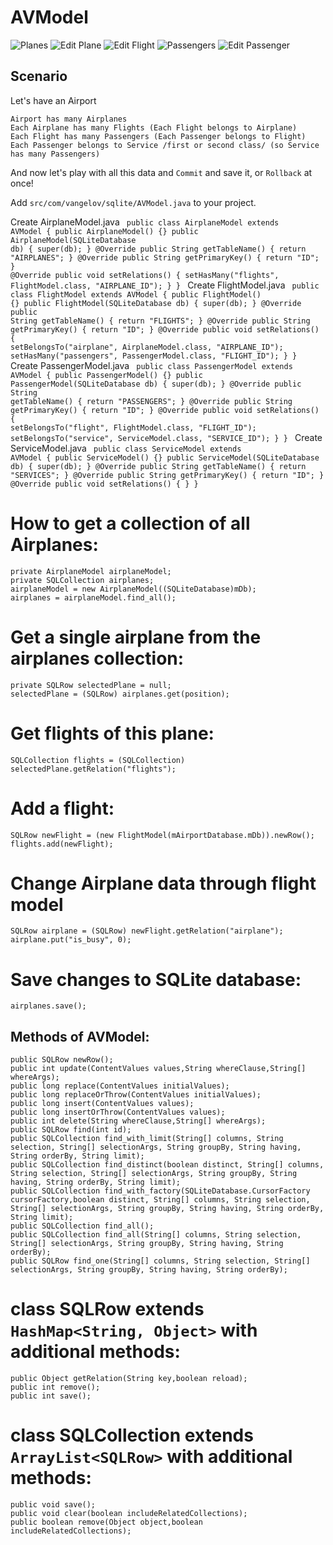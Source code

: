 # AVModel

![Planes](raw/master/planes.png)
![Edit Plane](raw/master/edit_plane.png)
![Edit Flight](raw/master/edit_flights.png)
![Passengers](raw/master/passangers.png)
![Edit Passenger](raw/master/edit_passenger.png)

## Scenario

Let's have an Airport

	Airport has many Airplanes
	Each Airplane has many Flights (Each Flight belongs to Airplane)
	Each Flight has many Passengers (Each Passenger belongs to Flight)
	Each Passenger belongs to Service /first or second class/ (so Service has many Passengers)
	
And now let's play with all this data and `Commit` and save it, or `Rollback` at once! 

Add `src/com/vangelov/sqlite/AVModel.java` to your project.
	
Create AirplaneModel.java
	<code>
	public class AirplaneModel extends AVModel {
		public AirplaneModel() {}
		public AirplaneModel(SQLiteDatabase db) { super(db); }
		@Override
		public String getTableName() { return "AIRPLANES"; }
		@Override
		public String getPrimaryKey() { return "ID"; }
		@Override
		public void setRelations() {
			setHasMany("flights", FlightModel.class, "AIRPLANE_ID");
		}
	}
	</code>
Create FlightModel.java
	<code>
	public class FlightModel extends AVModel {
		public FlightModel() {}
		public FlightModel(SQLiteDatabase db) { super(db); }
		@Override
		public String getTableName() { return "FLIGHTS"; }
		@Override
		public String getPrimaryKey() { return "ID"; }
		@Override
		public void setRelations() {
			setBelongsTo("airplane", AirplaneModel.class, "AIRPLANE_ID");
			setHasMany("passengers", PassengerModel.class, "FLIGHT_ID");
		}
	}
	</code>
Create PassengerModel.java
	<code>
	public class PassengerModel extends AVModel {
		public PassengerModel() {}
		public PassengerModel(SQLiteDatabase db) { super(db); }
		@Override
		public String getTableName() { return "PASSENGERS"; }
		@Override
		public String getPrimaryKey() { return "ID"; }
		@Override
		public void setRelations() {
			setBelongsTo("flight", FlightModel.class, "FLIGHT_ID");
			setBelongsTo("service", ServiceModel.class, "SERVICE_ID");
		}
	}
	</code>
Create ServiceModel.java
	<code>
	public class ServiceModel extends AVModel {
		public ServiceModel() {}
		public ServiceModel(SQLiteDatabase db) { super(db); }
		@Override
		public String getTableName() { return "SERVICES"; }
		@Override
		public String getPrimaryKey() { return "ID"; }
		@Override
		public void setRelations() { }
	}
	</code>
# How to get a collection of all Airplanes:
	private AirplaneModel airplaneModel;
	private SQLCollection airplanes;
	airplaneModel = new AirplaneModel((SQLiteDatabase)mDb);
	airplanes = airplaneModel.find_all();
	
# Get a single airplane from the airplanes collection:
	private SQLRow selectedPlane = null;
	selectedPlane = (SQLRow) airplanes.get(position);

# Get flights of this plane:
	SQLCollection flights = (SQLCollection) selectedPlane.getRelation("flights");

# Add a flight:	
	SQLRow newFlight = (new FlightModel(mAirportDatabase.mDb)).newRow();
	flights.add(newFlight);
	
# Change Airplane data through flight model
	SQLRow airplane = (SQLRow) newFlight.getRelation("airplane");
	airplane.put("is_busy", 0);
	
# Save changes to SQLite database:
	airplanes.save();
	
	
## Methods of AVModel:
	public SQLRow newRow();
	public int update(ContentValues values,String whereClause,String[] whereArgs);
	public long replace(ContentValues initialValues);
	public long replaceOrThrow(ContentValues initialValues);
	public long insert(ContentValues values);
	public long insertOrThrow(ContentValues values);
	public int delete(String whereClause,String[] whereArgs);
	public SQLRow find(int id);
	public SQLCollection find_with_limit(String[] columns, String selection, String[] selectionArgs, String groupBy, String having, String orderBy, String limit);
	public SQLCollection find_distinct(boolean distinct, String[] columns, String selection, String[] selectionArgs, String groupBy, String having, String orderBy, String limit);
	public SQLCollection find_with_factory(SQLiteDatabase.CursorFactory cursorFactory,boolean distinct, String[] columns, String selection, String[] selectionArgs, String groupBy, String having, String orderBy, String limit);
	public SQLCollection find_all();
	public SQLCollection find_all(String[] columns, String selection, String[] selectionArgs, String groupBy, String having, String orderBy);
	public SQLRow find_one(String[] columns, String selection, String[] selectionArgs, String groupBy, String having, String orderBy);
	
	
# class SQLRow extends `HashMap<String, Object>` with additional methods:
	public Object getRelation(String key,boolean reload);
	public int remove();
	public int save(); 

# class SQLCollection extends `ArrayList<SQLRow>` with additional methods:
	public void save();
	public void clear(boolean includeRelatedCollections);
	public boolean remove(Object object,boolean includeRelatedCollections);
	
	 
